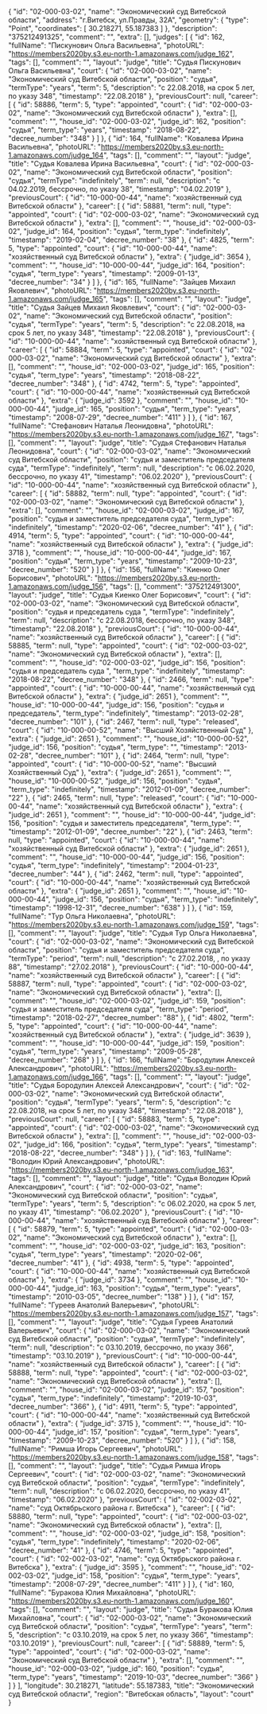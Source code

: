 {
    "id": "02-000-03-02",
    "name": "Экономический суд Витебской области",
    "address": "г.Витебск, ул.Правды, 32А",
    "geometry": {
        "type": "Point",
        "coordinates": [
            30.218271,
            55.187383
        ]
    },
    "description": "375212491325",
    "comment": "",
    "extra": [],
    "judges": [
        {
            "id": 162,
            "fullName": "Пискунович Ольга Васильевна",
            "photoURL": "https://members2020by.s3.eu-north-1.amazonaws.com/judge_162",
            "tags": [],
            "comment": "",
            "layout": "judge",
            "title": "Судья Пискунович Ольга Васильевна",
            "court": {
                "id": "02-000-03-02",
                "name": "Экономический суд Витебской области",
                "position": "судья",
                "termType": "years",
                "term": 5,
                "description": "c 22.08.2018, на срок 5 лет, по указу 348",
                "timestamp": "22.08.2018"
            },
            "previousCourt": null,
            "career": [
                {
                    "id": 58886,
                    "term": 5,
                    "type": "appointed",
                    "court": {
                        "id": "02-000-03-02",
                        "name": "Экономический суд Витебской области"
                    },
                    "extra": [],
                    "comment": "",
                    "house_id": "02-000-03-02",
                    "judge_id": 162,
                    "position": "судья",
                    "term_type": "years",
                    "timestamp": "2018-08-22",
                    "decree_number": "348"
                }
            ]
        },
        {
            "id": 164,
            "fullName": "Ковалева Ирина Васильевна",
            "photoURL": "https://members2020by.s3.eu-north-1.amazonaws.com/judge_164",
            "tags": [],
            "comment": "",
            "layout": "judge",
            "title": "Судья Ковалева Ирина Васильевна",
            "court": {
                "id": "02-000-03-02",
                "name": "Экономический суд Витебской области",
                "position": "судья",
                "termType": "indefinitely",
                "term": null,
                "description": "c 04.02.2019, бессрочно, по указу 38",
                "timestamp": "04.02.2019"
            },
            "previousCourt": {
                "id": "10-000-00-44",
                "name": "хозяйственный суд Витебской области"
            },
            "career": [
                {
                    "id": 58881,
                    "term": null,
                    "type": "appointed",
                    "court": {
                        "id": "02-000-03-02",
                        "name": "Экономический суд Витебской области"
                    },
                    "extra": [],
                    "comment": "",
                    "house_id": "02-000-03-02",
                    "judge_id": 164,
                    "position": "судья",
                    "term_type": "indefinitely",
                    "timestamp": "2019-02-04",
                    "decree_number": "38"
                },
                {
                    "id": 4825,
                    "term": 5,
                    "type": "appointed",
                    "court": {
                        "id": "10-000-00-44",
                        "name": "хозяйственный суд Витебской области"
                    },
                    "extra": {
                        "judge_id": 3654
                    },
                    "comment": "",
                    "house_id": "10-000-00-44",
                    "judge_id": 164,
                    "position": "судья",
                    "term_type": "years",
                    "timestamp": "2009-01-13",
                    "decree_number": "34"
                }
            ]
        },
        {
            "id": 165,
            "fullName": "Зайцев Михаил Яковлевич",
            "photoURL": "https://members2020by.s3.eu-north-1.amazonaws.com/judge_165",
            "tags": [],
            "comment": "",
            "layout": "judge",
            "title": "Судья Зайцев Михаил Яковлевич",
            "court": {
                "id": "02-000-03-02",
                "name": "Экономический суд Витебской области",
                "position": "судья",
                "termType": "years",
                "term": 5,
                "description": "c 22.08.2018, на срок 5 лет, по указу 348",
                "timestamp": "22.08.2018"
            },
            "previousCourt": {
                "id": "10-000-00-44",
                "name": "хозяйственный суд Витебской области"
            },
            "career": [
                {
                    "id": 58884,
                    "term": 5,
                    "type": "appointed",
                    "court": {
                        "id": "02-000-03-02",
                        "name": "Экономический суд Витебской области"
                    },
                    "extra": [],
                    "comment": "",
                    "house_id": "02-000-03-02",
                    "judge_id": 165,
                    "position": "судья",
                    "term_type": "years",
                    "timestamp": "2018-08-22",
                    "decree_number": "348"
                },
                {
                    "id": 4742,
                    "term": 5,
                    "type": "appointed",
                    "court": {
                        "id": "10-000-00-44",
                        "name": "хозяйственный суд Витебской области"
                    },
                    "extra": {
                        "judge_id": 3592
                    },
                    "comment": "",
                    "house_id": "10-000-00-44",
                    "judge_id": 165,
                    "position": "судья",
                    "term_type": "years",
                    "timestamp": "2008-07-29",
                    "decree_number": "411"
                }
            ]
        },
        {
            "id": 167,
            "fullName": "Стефанович Наталья Леонидовна",
            "photoURL": "https://members2020by.s3.eu-north-1.amazonaws.com/judge_167",
            "tags": [],
            "comment": "",
            "layout": "judge",
            "title": "Судья Стефанович Наталья Леонидовна",
            "court": {
                "id": "02-000-03-02",
                "name": "Экономический суд Витебской области",
                "position": "судья и заместитель председателя суда",
                "termType": "indefinitely",
                "term": null,
                "description": "c 06.02.2020, бессрочно, по указу 41",
                "timestamp": "06.02.2020"
            },
            "previousCourt": {
                "id": "10-000-00-44",
                "name": "хозяйственный суд Витебской области"
            },
            "career": [
                {
                    "id": 58882,
                    "term": null,
                    "type": "appointed",
                    "court": {
                        "id": "02-000-03-02",
                        "name": "Экономический суд Витебской области"
                    },
                    "extra": [],
                    "comment": "",
                    "house_id": "02-000-03-02",
                    "judge_id": 167,
                    "position": "судья и заместитель председателя суда",
                    "term_type": "indefinitely",
                    "timestamp": "2020-02-06",
                    "decree_number": "41"
                },
                {
                    "id": 4914,
                    "term": 5,
                    "type": "appointed",
                    "court": {
                        "id": "10-000-00-44",
                        "name": "хозяйственный суд Витебской области"
                    },
                    "extra": {
                        "judge_id": 3718
                    },
                    "comment": "",
                    "house_id": "10-000-00-44",
                    "judge_id": 167,
                    "position": "судья",
                    "term_type": "years",
                    "timestamp": "2009-10-23",
                    "decree_number": "520"
                }
            ]
        },
        {
            "id": 156,
            "fullName": "Киенко Олег Борисович",
            "photoURL": "https://members2020by.s3.eu-north-1.amazonaws.com/judge_156",
            "tags": [],
            "comment": "375212491300",
            "layout": "judge",
            "title": "Судья Киенко Олег Борисович",
            "court": {
                "id": "02-000-03-02",
                "name": "Экономический суд Витебской области",
                "position": "судья и председатель суда ",
                "termType": "indefinitely",
                "term": null,
                "description": "c 22.08.2018, бессрочно, по указу 348",
                "timestamp": "22.08.2018"
            },
            "previousCourt": {
                "id": "10-000-00-44",
                "name": "хозяйственный суд Витебской области"
            },
            "career": [
                {
                    "id": 58885,
                    "term": null,
                    "type": "appointed",
                    "court": {
                        "id": "02-000-03-02",
                        "name": "Экономический суд Витебской области"
                    },
                    "extra": [],
                    "comment": "",
                    "house_id": "02-000-03-02",
                    "judge_id": 156,
                    "position": "судья и председатель суда ",
                    "term_type": "indefinitely",
                    "timestamp": "2018-08-22",
                    "decree_number": "348"
                },
                {
                    "id": 2466,
                    "term": null,
                    "type": "appointed",
                    "court": {
                        "id": "10-000-00-44",
                        "name": "хозяйственный суд Витебской области"
                    },
                    "extra": {
                        "judge_id": 2651
                    },
                    "comment": "",
                    "house_id": "10-000-00-44",
                    "judge_id": 156,
                    "position": "судья и председатель",
                    "term_type": "indefinitely",
                    "timestamp": "2013-02-28",
                    "decree_number": "101"
                },
                {
                    "id": 2467,
                    "term": null,
                    "type": "released",
                    "court": {
                        "id": "10-000-00-52",
                        "name": "Высший Хозяйственный Суд"
                    },
                    "extra": {
                        "judge_id": 2651
                    },
                    "comment": "",
                    "house_id": "10-000-00-52",
                    "judge_id": 156,
                    "position": "судья",
                    "term_type": "",
                    "timestamp": "2013-02-28",
                    "decree_number": "101"
                },
                {
                    "id": 2464,
                    "term": null,
                    "type": "appointed",
                    "court": {
                        "id": "10-000-00-52",
                        "name": "Высший Хозяйственный Суд"
                    },
                    "extra": {
                        "judge_id": 2651
                    },
                    "comment": "",
                    "house_id": "10-000-00-52",
                    "judge_id": 156,
                    "position": "судья",
                    "term_type": "indefinitely",
                    "timestamp": "2012-01-09",
                    "decree_number": "22"
                },
                {
                    "id": 2465,
                    "term": null,
                    "type": "released",
                    "court": {
                        "id": "10-000-00-44",
                        "name": "хозяйственный суд Витебской области"
                    },
                    "extra": {
                        "judge_id": 2651
                    },
                    "comment": "",
                    "house_id": "10-000-00-44",
                    "judge_id": 156,
                    "position": "судья и заместитель председателя",
                    "term_type": "",
                    "timestamp": "2012-01-09",
                    "decree_number": "22"
                },
                {
                    "id": 2463,
                    "term": null,
                    "type": "appointed",
                    "court": {
                        "id": "10-000-00-44",
                        "name": "хозяйственный суд Витебской области"
                    },
                    "extra": {
                        "judge_id": 2651
                    },
                    "comment": "",
                    "house_id": "10-000-00-44",
                    "judge_id": 156,
                    "position": "судья",
                    "term_type": "indefinitely",
                    "timestamp": "2004-01-23",
                    "decree_number": "44"
                },
                {
                    "id": 2462,
                    "term": null,
                    "type": "appointed",
                    "court": {
                        "id": "10-000-00-44",
                        "name": "хозяйственный суд Витебской области"
                    },
                    "extra": {
                        "judge_id": 2651
                    },
                    "comment": "",
                    "house_id": "10-000-00-44",
                    "judge_id": 156,
                    "position": "судья",
                    "term_type": "indefinitely",
                    "timestamp": "1998-12-31",
                    "decree_number": "638"
                }
            ]
        },
        {
            "id": 159,
            "fullName": "Тур Ольга Николаевна",
            "photoURL": "https://members2020by.s3.eu-north-1.amazonaws.com/judge_159",
            "tags": [],
            "comment": "",
            "layout": "judge",
            "title": "Судья Тур Ольга Николаевна",
            "court": {
                "id": "02-000-03-02",
                "name": "Экономический суд Витебской области",
                "position": "судья и заместитель председателя суда",
                "termType": "period",
                "term": null,
                "description": "c 27.02.2018, , по указу 88",
                "timestamp": "27.02.2018"
            },
            "previousCourt": {
                "id": "10-000-00-44",
                "name": "хозяйственный суд Витебской области"
            },
            "career": [
                {
                    "id": 58887,
                    "term": null,
                    "type": "appointed",
                    "court": {
                        "id": "02-000-03-02",
                        "name": "Экономический суд Витебской области"
                    },
                    "extra": [],
                    "comment": "",
                    "house_id": "02-000-03-02",
                    "judge_id": 159,
                    "position": "судья и заместитель председателя суда",
                    "term_type": "period",
                    "timestamp": "2018-02-27",
                    "decree_number": "88"
                },
                {
                    "id": 4802,
                    "term": 5,
                    "type": "appointed",
                    "court": {
                        "id": "10-000-00-44",
                        "name": "хозяйственный суд Витебской области"
                    },
                    "extra": {
                        "judge_id": 3639
                    },
                    "comment": "",
                    "house_id": "10-000-00-44",
                    "judge_id": 159,
                    "position": "судья",
                    "term_type": "years",
                    "timestamp": "2009-05-28",
                    "decree_number": "268"
                }
            ]
        },
        {
            "id": 166,
            "fullName": "Бородулин Алексей Александрович",
            "photoURL": "https://members2020by.s3.eu-north-1.amazonaws.com/judge_166",
            "tags": [],
            "comment": "",
            "layout": "judge",
            "title": "Судья Бородулин Алексей Александрович",
            "court": {
                "id": "02-000-03-02",
                "name": "Экономический суд Витебской области",
                "position": "судья",
                "termType": "years",
                "term": 5,
                "description": "c 22.08.2018, на срок 5 лет, по указу 348",
                "timestamp": "22.08.2018"
            },
            "previousCourt": null,
            "career": [
                {
                    "id": 58883,
                    "term": 5,
                    "type": "appointed",
                    "court": {
                        "id": "02-000-03-02",
                        "name": "Экономический суд Витебской области"
                    },
                    "extra": [],
                    "comment": "",
                    "house_id": "02-000-03-02",
                    "judge_id": 166,
                    "position": "судья",
                    "term_type": "years",
                    "timestamp": "2018-08-22",
                    "decree_number": "348"
                }
            ]
        },
        {
            "id": 163,
            "fullName": "Володин Юрий Александрович",
            "photoURL": "https://members2020by.s3.eu-north-1.amazonaws.com/judge_163",
            "tags": [],
            "comment": "",
            "layout": "judge",
            "title": "Судья Володин Юрий Александрович",
            "court": {
                "id": "02-000-03-02",
                "name": "Экономический суд Витебской области",
                "position": "судья",
                "termType": "years",
                "term": 5,
                "description": "c 06.02.2020, на срок 5 лет, по указу 41",
                "timestamp": "06.02.2020"
            },
            "previousCourt": {
                "id": "10-000-00-44",
                "name": "хозяйственный суд Витебской области"
            },
            "career": [
                {
                    "id": 58879,
                    "term": 5,
                    "type": "appointed",
                    "court": {
                        "id": "02-000-03-02",
                        "name": "Экономический суд Витебской области"
                    },
                    "extra": [],
                    "comment": "",
                    "house_id": "02-000-03-02",
                    "judge_id": 163,
                    "position": "судья",
                    "term_type": "years",
                    "timestamp": "2020-02-06",
                    "decree_number": "41"
                },
                {
                    "id": 4938,
                    "term": 5,
                    "type": "appointed",
                    "court": {
                        "id": "10-000-00-44",
                        "name": "хозяйственный суд Витебской области"
                    },
                    "extra": {
                        "judge_id": 3734
                    },
                    "comment": "",
                    "house_id": "10-000-00-44",
                    "judge_id": 163,
                    "position": "судья",
                    "term_type": "years",
                    "timestamp": "2010-03-05",
                    "decree_number": "138"
                }
            ]
        },
        {
            "id": 157,
            "fullName": "Гуреев Анатолий Валерьевич",
            "photoURL": "https://members2020by.s3.eu-north-1.amazonaws.com/judge_157",
            "tags": [],
            "comment": "",
            "layout": "judge",
            "title": "Судья Гуреев Анатолий Валерьевич",
            "court": {
                "id": "02-000-03-02",
                "name": "Экономический суд Витебской области",
                "position": "судья",
                "termType": "indefinitely",
                "term": null,
                "description": "c 03.10.2019, бессрочно, по указу 366",
                "timestamp": "03.10.2019"
            },
            "previousCourt": {
                "id": "10-000-00-44",
                "name": "хозяйственный суд Витебской области"
            },
            "career": [
                {
                    "id": 58888,
                    "term": null,
                    "type": "appointed",
                    "court": {
                        "id": "02-000-03-02",
                        "name": "Экономический суд Витебской области"
                    },
                    "extra": [],
                    "comment": "",
                    "house_id": "02-000-03-02",
                    "judge_id": 157,
                    "position": "судья",
                    "term_type": "indefinitely",
                    "timestamp": "2019-10-03",
                    "decree_number": "366"
                },
                {
                    "id": 4911,
                    "term": 5,
                    "type": "appointed",
                    "court": {
                        "id": "10-000-00-44",
                        "name": "хозяйственный суд Витебской области"
                    },
                    "extra": {
                        "judge_id": 3715
                    },
                    "comment": "",
                    "house_id": "10-000-00-44",
                    "judge_id": 157,
                    "position": "судья",
                    "term_type": "years",
                    "timestamp": "2009-10-23",
                    "decree_number": "520"
                }
            ]
        },
        {
            "id": 158,
            "fullName": "Римша Игорь Сергеевич",
            "photoURL": "https://members2020by.s3.eu-north-1.amazonaws.com/judge_158",
            "tags": [],
            "comment": "",
            "layout": "judge",
            "title": "Судья Римша Игорь Сергеевич",
            "court": {
                "id": "02-000-03-02",
                "name": "Экономический суд Витебской области",
                "position": "судья",
                "termType": "indefinitely",
                "term": null,
                "description": "c 06.02.2020, бессрочно, по указу 41",
                "timestamp": "06.02.2020"
            },
            "previousCourt": {
                "id": "02-002-03-02",
                "name": "суд Октябрьского района г. Витебска"
            },
            "career": [
                {
                    "id": 58880,
                    "term": null,
                    "type": "appointed",
                    "court": {
                        "id": "02-000-03-02",
                        "name": "Экономический суд Витебской области"
                    },
                    "extra": [],
                    "comment": "",
                    "house_id": "02-000-03-02",
                    "judge_id": 158,
                    "position": "судья",
                    "term_type": "indefinitely",
                    "timestamp": "2020-02-06",
                    "decree_number": "41"
                },
                {
                    "id": 4746,
                    "term": 5,
                    "type": "appointed",
                    "court": {
                        "id": "02-002-03-02",
                        "name": "суд Октябрьского района г. Витебска"
                    },
                    "extra": {
                        "judge_id": 3595
                    },
                    "comment": "",
                    "house_id": "02-002-03-02",
                    "judge_id": 158,
                    "position": "судья",
                    "term_type": "years",
                    "timestamp": "2008-07-29",
                    "decree_number": "411"
                }
            ]
        },
        {
            "id": 160,
            "fullName": "Буракова Юлия Михайловна",
            "photoURL": "https://members2020by.s3.eu-north-1.amazonaws.com/judge_160",
            "tags": [],
            "comment": "",
            "layout": "judge",
            "title": "Судья Буракова Юлия Михайловна",
            "court": {
                "id": "02-000-03-02",
                "name": "Экономический суд Витебской области",
                "position": "судья",
                "termType": "years",
                "term": 5,
                "description": "c 03.10.2019, на срок 5 лет, по указу 366",
                "timestamp": "03.10.2019"
            },
            "previousCourt": null,
            "career": [
                {
                    "id": 58889,
                    "term": 5,
                    "type": "appointed",
                    "court": {
                        "id": "02-000-03-02",
                        "name": "Экономический суд Витебской области"
                    },
                    "extra": [],
                    "comment": "",
                    "house_id": "02-000-03-02",
                    "judge_id": 160,
                    "position": "судья",
                    "term_type": "years",
                    "timestamp": "2019-10-03",
                    "decree_number": "366"
                }
            ]
        }
    ],
    "longitude": 30.218271,
    "latitude": 55.187383,
    "title": "Экономический суд Витебской области",
    "region": "Витебская область",
    "layout": "court"
}
